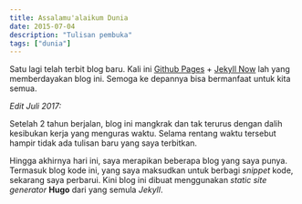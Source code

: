 ```yaml
---
title: Assalamu'alaikum Dunia
date: 2015-07-04
description: "Tulisan pembuka"
tags: ["dunia"]
---
```


Satu lagi telah terbit blog baru. Kali ini 
[Github Pages](https://pages.github.com/ "") + 
[Jekyll Now](https://github.com/barryclark/jekyll-now "") lah 
yang memberdayakan blog ini. 
Semoga ke depannya bisa bermanfaat untuk kita semua.

*Edit Juli 2017:*

Setelah 2 tahun berjalan, blog ini mangkrak dan tak terurus dengan 
dalih kesibukan kerja yang menguras waktu. Selama rentang waktu tersebut
hampir tidak ada tulisan baru yang saya terbitkan.

Hingga akhirnya hari ini, saya merapikan beberapa blog yang saya punya.
Termasuk blog kode ini, yang saya maksudkan untuk berbagi *snippet*
kode, sekarang saya perbarui. Kini blog ini dibuat menggunakan
*static site generator* **Hugo** dari yang semula *Jekyll*.
